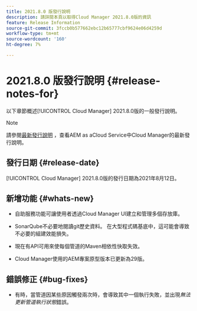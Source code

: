 ```yaml
---
title: 2021.8.0 版發行說明
description: 請詳閱本頁以取得Cloud Manager 2021.8.0版的資訊
feature: Release Information
source-git-commit: 3fccb0b577662ebc12b65777cbf9624e06d4259d
workflow-type: tm+mt
source-wordcount: '160'
ht-degree: 7%

---
```


# 2021.8.0 版發行說明 {#release-notes-for}

以下章節概述[!UICONTROL Cloud Manager] 2021.8.0版的一般發行說明。

>[!NOTE]
>請參閱[最新發行說明](https://experienceleague.adobe.com/docs/experience-manager-cloud-service/onboarding/getting-access/release-notes-cloud-manager/release-notes-cm-current.html?lang=en#getting-access) ，查看AEM as aCloud Service中Cloud Manager的最新發行說明。

## 發行日期 {#release-date}

[!UICONTROL Cloud Manager] 2021.8.0版的發行日期為2021年8月12日。


## 新增功能 {#whats-new}

* 自助服務功能可讓使用者透過Cloud Manager UI建立和管理多個存放庫。

* SonarQube不必要地閱讀git歷史資料。 在大型程式碼基底中，這可能會導致不必要的組建效能損失。

* 現在有API可用來使每個管道的Maven相依性快取失效。

* Cloud Manager使用的AEM專案原型版本已更新為29版。

## 錯誤修正 {#bug-fixes}

* 有時，當管道因某些原因觸發兩次時，會導致其中一個執行失敗，並出現&#x200B;*無法更新管道執行狀態*&#x200B;錯誤。
